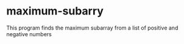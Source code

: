 # maximum-subarry
This program finds the maximum subarray from a list of positive and negative numbers
